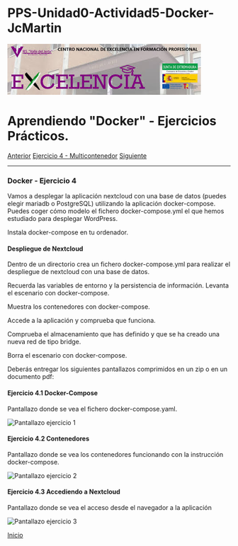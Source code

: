 # PPS-Unidad0-Actividad5-Docker-JcMartin

![logotipo IES Valle del Jerte](../imagenes/excelencia.jpeg)

Aprendiendo "Docker" - Ejercicios Prácticos.
======

[Anterior](./ejercicios/Ejercicio3.md)
[Ejercicio 4 - Multicontenedor](#Docker---Ejercicio-4)
[Siguiente](./ejericios/Ejercicio5.md)


--- 


### Docker - Ejercicio 4

Vamos a desplegar la aplicación nextcloud con una base de datos (puedes elegir mariadb o PostgreSQL) utilizando la aplicación docker-compose. Puedes coger cómo modelo el fichero docker-compose.yml el que hemos estudiado para desplegar WordPress.

Instala docker-compose en tu ordenador.


#### Despliegue de Nextcloud


Dentro de un directorio crea un fichero docker-compose.yml para realizar el despliegue de nextcloud con una base de datos.

Recuerda las variables de entorno y la persistencia de información.
Levanta el escenario con docker-compose.

Muestra los contenedores con docker-compose.

Accede a la aplicación y comprueba que funciona.

Comprueba el almacenamiento que has definido y que se ha creado una nueva red de tipo bridge.

Borra el escenario con docker-compose.


Deberás entregar los siguientes pantallazos comprimidos en un zip o en un documento pdf:

#### Ejercicio 4.1 Docker-Compose

Pantallazo donde se vea el fichero docker-compose.yaml.

![Pantallazo ejercicio 1](../imagenes/Docker4-compose1.png)

#### Ejercicio 4.2 Contenedores

Pantallazo donde se vea los contenedores funcionando con la instrucción docker-compose.

![Pantallazo ejercicio 2](../imagenes/Docker4-conte2.pnp)


#### Ejercicio 4.3 Accediendo a Nextcloud
Pantallazo donde se vea el acceso desde el navegador a la aplicación 

![Pantallazo ejercicio 3](../imagenes/Docker4-nexcloud3.png)


[Inicio](#Docker---Ejercicio-4)
